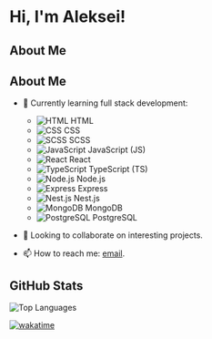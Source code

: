 # Hi, I'm Aleksei!

## About Me
## About Me
- 🌱 Currently learning full stack development:
  - ![HTML](https://img.icons8.com/color/16/000000/html-5.png) HTML
  - ![CSS](https://img.icons8.com/color/16/000000/css3.png) CSS
  - ![SCSS](https://img.icons8.com/color/16/000000/sass.png) SCSS
  - ![JavaScript](https://img.icons8.com/color/16/000000/javascript.png) JavaScript (JS)
  - ![React](https://img.icons8.com/color/16/000000/react-native.png) React
  - ![TypeScript](https://img.icons8.com/color/16/000000/typescript.png) TypeScript (TS)
  - ![Node.js](https://img.icons8.com/color/16/000000/nodejs.png) Node.js
  - ![Express](https://img.icons8.com/ios/16/000000/express-js.png) Express
  - ![Nest.js](https://img.icons8.com/color/16/000000/nestjs.png) Nest.js
  - ![MongoDB](https://img.icons8.com/color/16/000000/mongodb.png) MongoDB
  - ![PostgreSQL](https://img.icons8.com/color/16/000000/postgreesql.png) PostgreSQL

- 👯 Looking to collaborate on interesting projects.
- 📫 How to reach me: [email](mailto:callmealexsam@gmail.com).

## GitHub Stats
![Top Languages](https://github-readme-stats.vercel.app/api/top-langs/?username=alekseisamoilov&layout=compact&theme=radical)
<!--START_SECTION:waka-->
[![wakatime](https://wakatime.com/badge/user/a155ba27-64f5-45a5-a7c9-9f80867d6e28.svg)](https://wakatime.com/@a155ba27-64f5-45a5-a7c9-9f80867d6e28)
<!--END_SECTION:waka-->

